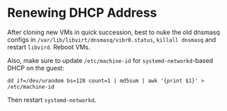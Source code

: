 # Renewing DHCP Address

After cloning new VMs in quick succession, best to nuke the old dnsmasq
configs in `/var/lib/libvirt/dnsmasq/vibr0.status`, `killall dnsmasq` and
restart `libvird`. Reboot VMs.

Also, make sure to update `/etc/machine-id` for `systemd-networkd`-based
DHCP on the guest:

    dd if=/dev/urandom bs=128 count=1 | md5sum | awk '{print $1}' > /etc/machine-id

Then restart `systemd-networkd`.

